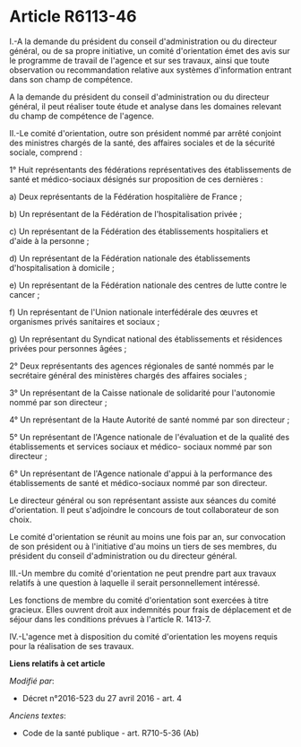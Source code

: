 # Article R6113-46

I.-A la demande du président du conseil d'administration ou du directeur général, ou de sa propre initiative, un comité
d'orientation émet des avis sur le programme de travail de l'agence et sur ses travaux, ainsi que toute observation ou
recommandation relative aux systèmes d'information entrant dans son champ de compétence. 

A la demande du président du conseil d'administration ou du directeur général, il peut réaliser toute étude et analyse dans
les domaines relevant du champ de compétence de l'agence. 

II.-Le comité d'orientation, outre son président nommé par arrêté conjoint des ministres chargés de la santé, des affaires
sociales et de la sécurité sociale, comprend : 

1° Huit représentants des fédérations représentatives des établissements de santé et médico-sociaux désignés sur proposition
de ces dernières : 

a) Deux représentants de la Fédération hospitalière de France ; 

b) Un représentant de la Fédération de l'hospitalisation privée ; 

c) Un représentant de la Fédération des établissements hospitaliers et d'aide à la personne ; 

d) Un représentant de la Fédération nationale des établissements d'hospitalisation à domicile ; 

e) Un représentant de la Fédération nationale des centres de lutte contre le cancer ; 

f) Un représentant de l'Union nationale interfédérale des œuvres et organismes privés sanitaires et sociaux ; 

g) Un représentant du Syndicat national des établissements et résidences privées pour personnes âgées ; 

2° Deux représentants des agences régionales de santé nommés par le secrétaire général des ministères chargés des affaires
sociales ; 

3° Un représentant de la Caisse nationale de solidarité pour l'autonomie nommé par son directeur ; 

4° Un représentant de la Haute Autorité de santé nommé par son directeur ; 

5° Un représentant de l'Agence nationale de l'évaluation et de la qualité des établissements et services sociaux et médico-
sociaux nommé par son directeur ; 

6° Un représentant de l'Agence nationale d'appui à la performance des établissements de santé et médico-sociaux nommé par son
directeur. 

Le directeur général ou son représentant assiste aux séances du comité d'orientation. Il peut s'adjoindre le concours de tout
collaborateur de son choix. 

Le comité d'orientation se réunit au moins une fois par an, sur convocation de son président ou à l'initiative d'au moins un
tiers de ses membres, du président du conseil d'administration ou du directeur général. 

III.-Un membre du comité d'orientation ne peut prendre part aux travaux relatifs à une question à laquelle il serait
personnellement intéressé. 

Les fonctions de membre du comité d'orientation sont exercées à titre gracieux. Elles ouvrent droit aux indemnités pour frais
de déplacement et de séjour dans les conditions prévues        à l'article R. 1413-7. 

IV.-L'agence met à disposition du comité d'orientation les moyens requis pour la réalisation de ses travaux.

**Liens relatifs à cet article**

_Modifié par_:

  - Décret n°2016-523 du 27 avril 2016 - art. 4

_Anciens textes_:

  - Code de la santé publique - art. R710-5-36 (Ab)
